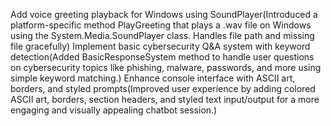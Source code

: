 Add voice greeting playback for Windows using SoundPlayer(Introduced a platform-specific method PlayGreeting that plays a .wav file on Windows using the System.Media.SoundPlayer class. Handles file path and missing file gracefully)
Implement basic cybersecurity Q&A system with keyword detection(Added BasicResponseSystem method to handle user questions on cybersecurity topics like phishing, malware, passwords, and more using simple keyword matching.)
Enhance console interface with ASCII art, borders, and styled prompts(Improved user experience by adding colored ASCII art, borders, section headers, and styled text input/output for a more engaging and visually appealing chatbot session.)
